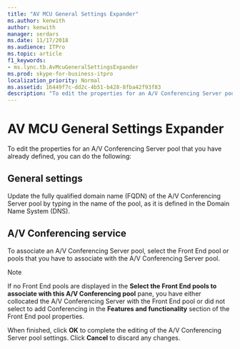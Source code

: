 ```yaml
---
title: "AV MCU General Settings Expander"
ms.author: kenwith
author: kenwith
manager: serdars
ms.date: 11/17/2018
ms.audience: ITPro
ms.topic: article
f1_keywords:
- ms.lync.tb.AvMcuGeneralSettingsExpander
ms.prod: skype-for-business-itpro
localization_priority: Normal
ms.assetid: 16449f7c-dd2c-4b51-b428-8fba42f93f83
description: "To edit the properties for an A/V Conferencing Server pool that you have already defined, you can do the following:"
---
```


# AV MCU General Settings Expander
 
To edit the properties for an A/V Conferencing Server pool that you have already defined, you can do the following:
  
## General settings

Update the fully qualified domain name (FQDN) of the A/V Conferencing Server pool by typing in the name of the pool, as it is defined in the Domain Name System (DNS).
  
## A/V Conferencing service

To associate an A/V Conferencing Server pool, select the Front End pool or pools that you have to associate with the A/V Conferencing Server pool.
  
> [!NOTE]
> If no Front End pools are displayed in the **Select the Front End pools to associate with this A/V Conferencing pool** pane, you have either collocated the A/V Conferencing Server with the Front End pool or did not select to add Conferencing in the **Features and functionality** section of the Front End pool properties.
  


When finished, click **OK** to complete the editing of the A/V Conferencing Server pool settings. Click **Cancel** to discard any changes.
  

